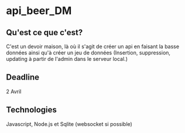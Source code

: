 # api_beer_DM

## Qu'est ce que c'est?
C'est un devoir maison, là où il s'agit de créer un api en faisant la basse données ainsi qu'à créer un jeu de données (Insertion, suppression, updating à partir de l'admin dans le serveur local.) 

## Deadline
2 Avril

## Technologies

Javascript, Node.js et Sqlite (websocket si possible)

